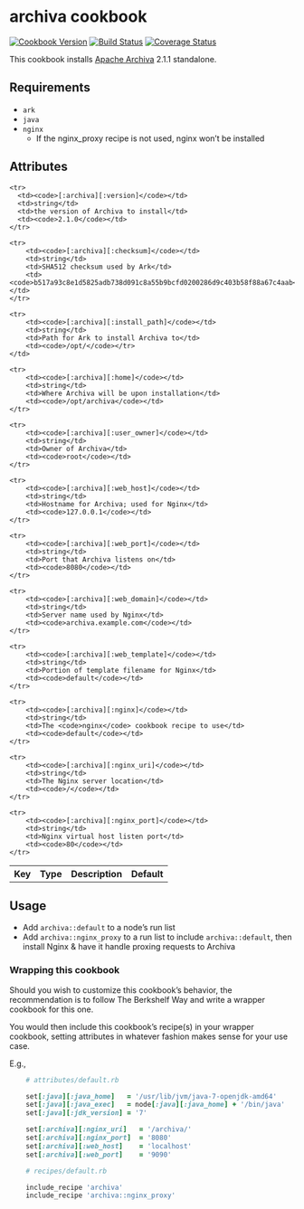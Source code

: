 # archiva cookbook

[![Cookbook Version](https://img.shields.io/cookbook/v/archiva.svg?style=flat)](https://supermarket.getchef.com/cookbooks/archiva)
[![Build Status](http://img.shields.io/travis/evertrue/archiva-cookbook.svg?style=flat)](https://travis-ci.org/evertrue/archiva-cookbook)
[![Coverage Status](https://img.shields.io/coveralls/evertrue/archiva-cookbook.svg?style=flat)](https://coveralls.io/r/evertrue/archiva-cookbook)

This cookbook installs [Apache Archiva](http://archiva.apache.org) 2.1.1 standalone.

## Requirements

* `ark`
* `java`
* `nginx`
    - If the nginx_proxy recipe is not used, nginx won’t be installed

## Attributes

<table>
    <tr>
        <th>Key</th>
        <th>Type</th>
        <th>Description</th>
        <th>Default</th>
    </tr>

    <tr>
      <td><code>[:archiva][:version]</code></td>
      <td>string</td>
      <td>the version of Archiva to install</td>
      <td><code>2.1.0</code></td>
    </tr>

    <tr>
        <td><code>[:archiva][:checksum]</code></td>
        <td>string</td>
        <td>SHA512 checksum used by Ark</td>
        <td><code>b517a93c8e1d5825adb738d091c8a55b9bcfd0200286d9c403b58f88a67c4aab</code></td>
    </tr>

    <tr>
        <td><code>[:archiva][:install_path]</code></td>
        <td>string</td>
        <td>Path for Ark to install Archiva to</td>
        <td><code>/opt/</code></tr>
    </td>

    <tr>
        <td><code>[:archiva][:home]</code></td>
        <td>string</td>
        <td>Where Archiva will be upon installation</td>
        <td><code>/opt/archiva</code></td>
    </tr>

    <tr>
        <td><code>[:archiva][:user_owner]</code></td>
        <td>string</td>
        <td>Owner of Archiva</td>
        <td><code>root</code></td>
    </tr>

    <tr>
        <td><code>[:archiva][:web_host]</code></td>
        <td>string</td>
        <td>Hostname for Archiva; used for Nginx</td>
        <td><code>127.0.0.1</code></td>
    </tr>

    <tr>
        <td><code>[:archiva][:web_port]</code></td>
        <td>string</td>
        <td>Port that Archiva listens on</td>
        <td><code>8080</code></td>
    </tr>

    <tr>
        <td><code>[:archiva][:web_domain]</code></td>
        <td>string</td>
        <td>Server name used by Nginx</td>
        <td><code>archiva.example.com</code></td>
    </tr>

    <tr>
        <td><code>[:archiva][:web_template]</code></td>
        <td>string</td>
        <td>Portion of template filename for Nginx</td>
        <td><code>default</code></td>
    </tr>

    <tr>
        <td><code>[:archiva][:nginx]</code></td>
        <td>string</td>
        <td>The <code>nginx</code> cookbook recipe to use</td>
        <td><code>default</code></td>
    </tr>

    <tr>
        <td><code>[:archiva][:nginx_uri]</code></td>
        <td>string</td>
        <td>The Nginx server location</td>
        <td><code>/</code></td>
    </tr>

    <tr>
        <td><code>[:archiva][:nginx_port]</code></td>
        <td>string</td>
        <td>Nginx virtual host listen port</td>
        <td><code>80</code></td>
    </tr>
</table>

## Usage

* Add `archiva::default` to a node’s run list
* Add `archiva::nginx_proxy` to a run list to include `archiva::default`, then install Nginx & have it handle proxing requests to Archiva

### Wrapping this cookbook

Should you wish to customize this cookbook’s behavior, the recommendation is to follow The Berkshelf Way and write a wrapper cookbook for this one.

You would then include this cookbook’s recipe(s) in your wrapper cookbook, setting attributes in whatever fashion makes sense for your use case.

E.g.,

```ruby
    # attributes/default.rb

    set[:java][:java_home]   = '/usr/lib/jvm/java-7-openjdk-amd64'
    set[:java][:java_exec]   = node[:java][:java_home] + '/bin/java'
    set[:java][:jdk_version] = '7'

    set[:archiva][:nginx_uri]   = '/archiva/'
    set[:archiva][:nginx_port]  = '8080'
    set[:archiva][:web_host]    = 'localhost'
    set[:archiva][:web_port]    = '9090'

    # recipes/default.rb

    include_recipe 'archiva'
    include_recipe 'archiva::nginx_proxy'
```
